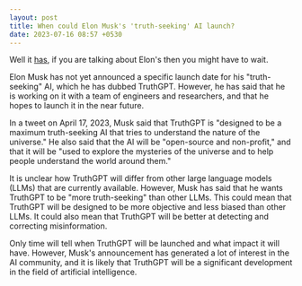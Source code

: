 ```yaml
---
layout: post
title: When could Elon Musk's 'truth-seeking' AI launch?
date: 2023-07-16 08:57 +0530
---
```


Well it [has](https://chrome.google.com/webstore/detail/truthgpt-no-hallucination/ekaamfcgakjaolehpokjkilkghkbanic?hl=en&authuser=0), if you are talking about Elon's then you might have to wait.

Elon Musk has not yet announced a specific launch date for his "truth-seeking" AI, which he has dubbed TruthGPT. However, he has said that he is working on it with a team of engineers and researchers, and that he hopes to launch it in the near future.

In a tweet on April 17, 2023, Musk said that TruthGPT is "designed to be a maximum truth-seeking AI that tries to understand the nature of the universe." He also said that the AI will be "open-source and non-profit," and that it will be "used to explore the mysteries of the universe and to help people understand the world around them."

It is unclear how TruthGPT will differ from other large language models (LLMs) that are currently available. However, Musk has said that he wants TruthGPT to be "more truth-seeking" than other LLMs. This could mean that TruthGPT will be designed to be more objective and less biased than other LLMs. It could also mean that TruthGPT will be better at detecting and correcting misinformation.

Only time will tell when TruthGPT will be launched and what impact it will have. However, Musk's announcement has generated a lot of interest in the AI community, and it is likely that TruthGPT will be a significant development in the field of artificial intelligence.
